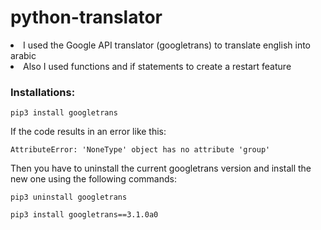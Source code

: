# python-translator
<li>I used the Google API translator (googletrans) to translate english into arabic</li>
<li>Also I used functions and if statements to create a restart feature</li>

<h3>Installations:</h3>

```pip3 install googletrans```

If the code results in an error like this:

``AttributeError: 'NoneType' object has no attribute 'group'``

Then you have to uninstall the current googletrans version and install the new one using the following commands:

```pip3 uninstall googletrans```

```pip3 install googletrans==3.1.0a0```
